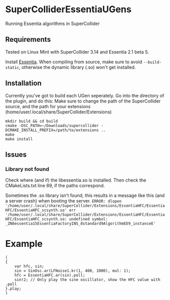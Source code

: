 # SuperColliderEssentiaUGens
Running Essentia algorithms in SuperCollider

## Requirements
Tested on Linux Mint with SuperCollider 3.14 and Essentia 2.1 beta 5.

Install [Essentia](https://github.com/MTG/essentia).
When compiling from source, make sure to avoid `--build-static`, otherwise the dynamic library (.so) won't get installed. 

## Installation
Currently you've got to build each UGen seperately. Go into the directory of the plugin, and do this:
Make sure to change the path of the SuperCollider source, and the path for your extensions (home/user/.local/share/SuperCollider/Extensions) 
~~~
mkdir build && cd build
cmake -DSC_PATH=~/Downloads/supercollider -DCMAKE_INSTALL_PREFIX=/path/to/extensions ..
make
make install
~~~

## Issues
### Library not found
Check where (and if) the libessentia.so is installed.
Then check the CMakeLists.txt line 89, if the paths correspond.

Sometimes the .so library isn't found, this results in a message like this (and a server crash) when booting the server.
`ERROR: dlopen '/home/user/.local/share/SuperCollider/Extensions/EssentiaHFC/EssentiaHFC/EssentiaHFC_scsynth.so' err '/home/user/.local/share/SuperCollider/Extensions/EssentiaHFC/EssentiaHFC/EssentiaHFC_scsynth.so: undefined symbol: _ZN8essentia15EssentiaFactoryINS_8standard9AlgorithmEE9_instanceE'`

# Example
~~~
(
{
	var hfc, sin;
	sin = SinOsc.ar(LFNoise1.kr(1, 400, 1000), mul: 1);
	hfc = EssentiaHFC.ar(sin).poll;
	sin!2; // Only play the sine oscillator, show the HFC value with .poll
}.play;
)
~~~
